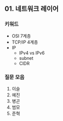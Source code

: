## 01. 네트워크 레이어
### 키워드

- OSI 7계층
- TCP/IP 4계층
- IP
    - IPv4 vs IPv6
    - subnet
    - CIDR

### 질문 모음
1. 이슬
2. 예진
3. 병곤
4. 범모
5. 준혁